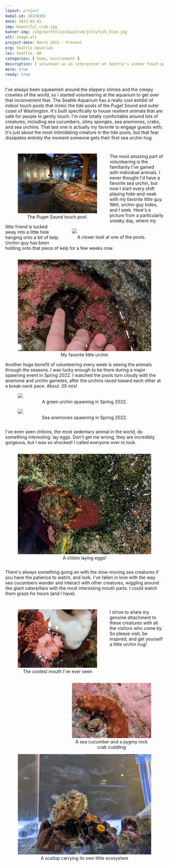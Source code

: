 ```yaml
---
layout: project
modal-id: 20220301
date: 2021-03-01
img: beautiful_crab.jpg
banner-img: /img/portfolio/aquarium/jellyfish_blue.jpg
alt: image-alt
project-date: March 2022 - Present
org: Seattle Aquarium
loc: Seattle, WA
categories: [ home, environment ]
description: I volunteer as an interpreter at Seattle's indoor touch pool exhibits, encouraging empathy and curiosity in our squeamish visitors. Stop by for a sea urchin hug!
more: true
ready: true
---
```


<p style="padding: 0 0em 1em 0em;">I've always been squeamish around the slippery slimies and the creepy crawlies of the world, so I started volunteering at the aquarium to get over that inconvenient fear. The Seattle Aquarium has a really cool exhibit of indoor touch pools that mimic the tide pools of the Puget Sound and outer coast of Washington. It's built specifically to house resilient animals that are safe for people to gently touch. I'm now totally comfortable around lots of creatures, including sea cucumbers, slimy sponges, sea anemones, crabs, and sea urchins. That last one is actually my favorite to engage guests with; it's just about the most intimidating creature in the tide pools, but that fear dissipates entirely the moment someone gets their first sea urchin hug.</p>

<div class="row">
<figure style="float:left; width: 50%;">
    <img class="responsive img-proj-box" src="img/portfolio/aquarium/exhibit_shot.jpg">
    <figcaption style="text-align:center">The Puget Sound touch pool.</figcaption>
</figure>
<figure style="float:right; width:50%;">
    <img class="responsive img-proj-box" src="img/portfolio/aquarium/tidepool.jpg">
    <figcaption style="text-align:center">A closer look at one of the pools.</figcaption>
</figure>
</div>

<p style="padding: 1em 0em 1em 0em;">The most amazing part of volunteering is the familiarity I've gained with individual animals. I never thought I'd have a favorite sea urchin, but now I start every shift playing hide-and-seek with my favorite little guy. Well, urchin-guy hides, and I seek. Here's a picture from a particularly sneaky day, where my little friend is tucked away into a little hole hanging onto a bit of kelp. Urchin-guy has been holding onto that piece of kelp for a few weeks now.</p>

<figure>
    <img class="responsive img-proj-centered" src="img/portfolio/aquarium/favorite_urchin.jpg">
    <figcaption style="text-align:center">My favorite little urchin</figcaption>
</figure>

Another huge benefit of volunteering every week is seeing the animals through the seasons. I was lucky enough to be there during a major spawning event in Spring 2022. I watched the pools turn cloudy with the anemone and urchin gametes, after the urchins raced toward each other at a break-neck pace. About .05 m/s!

<figure>
    <img class="responsive img-proj-centered" src="img/portfolio/aquarium/green_urchin_spawning_20220427.gif">
    <figcaption style="text-align:center">A green urchin spawning in Spring 2022.</figcaption>
</figure>

<figure>
    <img class="responsive img-proj-centered" src="img/portfolio/aquarium/anemones_spawning_20220427.gif">
    <figcaption style="text-align:center">Sea anemones spawning in Spring 2022.</figcaption>
</figure>

<p style="padding: 1em 0em 1em 0em;">I've even seen chitons, the most sedentary animal in the world, do something interesting: lay eggs. Don't get me wrong, they are incredibly gorgeous, but I was so shocked! I called everyone over to look.</p>


<figure>
    <img class="responsive img-proj-centered" src="img/portfolio/aquarium/chiton_eggs.jpg">
    <figcaption style="text-align:center">A chiton laying eggs!</figcaption>
</figure>

<p style="padding: 1em 0em 1em 0em;">There's always something going on with the slow-moving sea creatures if you have the patience to watch, and look. I've fallen in love with the way sea cucumbers wander and interact with other creatures, wiggling around like giant caterpillars with the most interesting mouth parts. I could watch them graze for hours (and I have).</p>

<figure style="float: left; width:50%">
    <img class="responsive img-proj-box" src="img/portfolio/aquarium/sea_cucumber_mouth.jpg">
    <figcaption style="text-align:center">The coolest mouth I've ever seen</figcaption>
</figure>

<figure style="float:right; width:50%">
    <img class="responsive img-proj-box" src="img/portfolio/aquarium/pygmy_rock_crab.jpg">
    <figcaption style="text-align:center">A sea cucumber and a pygmy rock crab cuddling</figcaption>
</figure>

<p style="padding: 1em 0em 1em 0em;">I strive to share my genuine attachment to these creatures with all the visitors who come by. So please visit, be inspired, and get yourself a little urchin hug!</p>

<figure>
    <img class="responsive img-proj-centered" src="img/portfolio/aquarium/scallop.jpg">
    <figcaption style="text-align:center">A scallop carrying its own little ecosystem</figcaption>
</figure>













